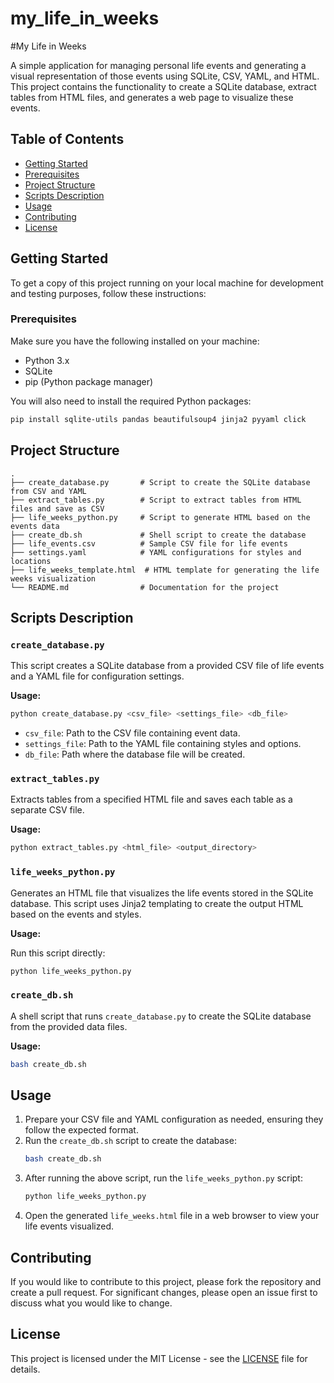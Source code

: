 # my_life_in_weeks

#My Life in Weeks

A simple application for managing personal life events and generating a visual representation of those events using SQLite, CSV, YAML, and HTML. This project contains the functionality to create a SQLite database, extract tables from HTML files, and generates a web page to visualize these events.

## Table of Contents

- [Getting Started](#getting-started)
- [Prerequisites](#prerequisites)
- [Project Structure](#project-structure)
- [Scripts Description](#scripts-description)
- [Usage](#usage)
- [Contributing](#contributing)
- [License](#license)

## Getting Started

To get a copy of this project running on your local machine for development and testing purposes, follow these instructions:

### Prerequisites

Make sure you have the following installed on your machine:

- Python 3.x
- SQLite
- pip (Python package manager)

You will also need to install the required Python packages:

```bash
pip install sqlite-utils pandas beautifulsoup4 jinja2 pyyaml click
```

## Project Structure

```
.
├── create_database.py       # Script to create the SQLite database from CSV and YAML
├── extract_tables.py        # Script to extract tables from HTML files and save as CSV
├── life_weeks_python.py     # Script to generate HTML based on the events data
├── create_db.sh             # Shell script to create the database
├── life_events.csv          # Sample CSV file for life events
├── settings.yaml            # YAML configurations for styles and locations
├── life_weeks_template.html  # HTML template for generating the life weeks visualization
└── README.md                # Documentation for the project
```

## Scripts Description

### `create_database.py`

This script creates a SQLite database from a provided CSV file of life events and a YAML file for configuration settings.

**Usage:**

```bash
python create_database.py <csv_file> <settings_file> <db_file>
```
- `csv_file`: Path to the CSV file containing event data.
- `settings_file`: Path to the YAML file containing styles and options.
- `db_file`: Path where the database file will be created.

### `extract_tables.py`

Extracts tables from a specified HTML file and saves each table as a separate CSV file.

**Usage:**

```python
python extract_tables.py <html_file> <output_directory>
```

### `life_weeks_python.py`

Generates an HTML file that visualizes the life events stored in the SQLite database. This script uses Jinja2 templating to create the output HTML based on the events and styles.

**Usage:**

Run this script directly:

```bash
python life_weeks_python.py
```

### `create_db.sh`

A shell script that runs `create_database.py` to create the SQLite database from the provided data files.

**Usage:**

```bash
bash create_db.sh
```

## Usage

1. Prepare your CSV file and YAML configuration as needed, ensuring they follow the expected format.
2. Run the `create_db.sh` script to create the database:
   ```bash
   bash create_db.sh
   ```
3. After running the above script, run the `life_weeks_python.py` script:
   ```bash
   python life_weeks_python.py
   ```
4. Open the generated `life_weeks.html` file in a web browser to view your life events visualized.

## Contributing

If you would like to contribute to this project, please fork the repository and create a pull request. For significant changes, please open an issue first to discuss what you would like to change.

## License

This project is licensed under the MIT License - see the [LICENSE](LICENSE) file for details.
